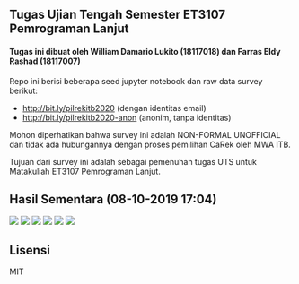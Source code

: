 ## Tugas Ujian Tengah Semester ET3107 Pemrograman Lanjut
#### Tugas ini dibuat oleh William Damario Lukito (18117018) dan Farras Eldy Rashad (18117007)

Repo ini berisi beberapa seed jupyter notebook dan raw data survey berikut:

- http://bit.ly/pilrekitb2020 (dengan identitas email)
- http://bit.ly/pilrekitb2020-anon (anonim, tanpa identitas)

Mohon diperhatikan bahwa survey ini adalah NON-FORMAL UNOFFICIAL dan tidak ada hubungannya dengan proses pemilihan CaRek oleh MWA ITB. 

Tujuan dari survey ini adalah sebagai pemenuhan tugas UTS untuk Matakuliah ET3107 Pemrograman Lanjut.


## Hasil Sementara (08-10-2019 17:04)

![](images/pilrek-anon_08-10-19_17-04.png)
![](images/pilrek_08-10-19_17-04.png)
![](images/cat-anon_08-10-19_17-04.png)
![](images/cat_08-10-19_17-04.png)
![](images/age-anon_08-10-19_17-04.png)
![](images/age_08-10-19_17-04.png)

## Lisensi

MIT
